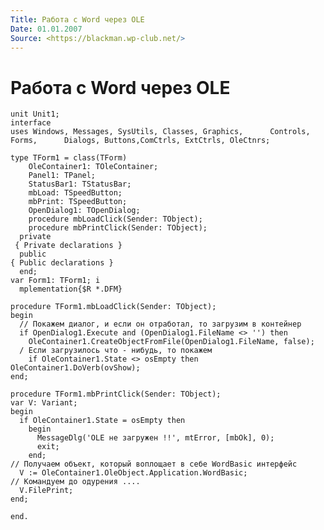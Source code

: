 ```yaml
---
Title: Работа с Word через OLE
Date: 01.01.2007
Source: <https://blackman.wp-club.net/>
---
```



Работа с Word через OLE
=======================


    unit Unit1; 
    interface
    uses Windows, Messages, SysUtils, Classes, Graphics,      Controls, Forms,      Dialogs, Buttons,ComCtrls, ExtCtrls, OleCtnrs;
     
    type TForm1 = class(TForm)
        OleContainer1: TOleContainer;
        Panel1: TPanel;
        StatusBar1: TStatusBar;
        mbLoad: TSpeedButton;
        mbPrint: TSpeedButton;
        OpenDialog1: TOpenDialog;
        procedure mbLoadClick(Sender: TObject);
        procedure mbPrintClick(Sender: TObject);
      private
     { Private declarations }
      public
    { Public declarations }
      end;
    var Form1: TForm1; i
      mplementation{$R *.DFM}
     
    procedure TForm1.mbLoadClick(Sender: TObject);
    begin
      // Покажем диалог, и если он отработал, то загрузим в контейнер
      if OpenDialog1.Execute and (OpenDialog1.FileName <> '') then
        OleContainer1.CreateObjectFromFile(OpenDialog1.FileName, false);
      / Если загрузилось что - нибудь, то покажем
        if OleContainer1.State <> osEmpty then OleContainer1.DoVerb(ovShow);
    end;
     
    procedure TForm1.mbPrintClick(Sender: TObject);
    var V: Variant;
    begin
      if OleContainer1.State = osEmpty then
        begin
          MessageDlg('OLE не загружен !!', mtError, [mbOk], 0);
          exit;
        end;
    // Получаем объект, который воплощает в себе WordBasic интерфейс
      V := OleContainer1.OleObject.Application.WordBasic;
    // Командуем до одурения ....
      V.FilePrint;
    end;

    end.

